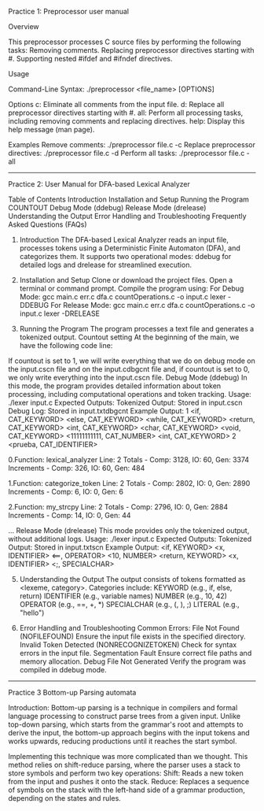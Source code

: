 Practice 1: Preprocessor user manual

Overview

This preprocessor processes C source files by performing the following tasks:
Removing comments.
Replacing preprocessor directives starting with #.
Supporting nested #ifdef and #ifndef directives.

Usage

Command-Line Syntax:
./preprocessor <file_name> [OPTIONS]

Options
c: Eliminate all comments from the input file.
d: Replace all preprocessor directives starting with #.
all: Perform all processing tasks, including removing comments and replacing directives.
help: Display this help message (man page).

Examples
Remove comments:
./preprocessor file.c -c
Replace preprocessor directives:
./preprocessor file.c -d
Perform all tasks:
./preprocessor file.c -all


-------------------------------------------------------

Practice 2: User Manual for DFA-based Lexical Analyzer

Table of Contents
Introduction
Installation and Setup
Running the Program
COUNTOUT
Debug Mode (ddebug)
Release Mode (drelease)
Understanding the Output
Error Handling and Troubleshooting
Frequently Asked Questions (FAQs)

1. Introduction
The DFA-based Lexical Analyzer reads an input file, processes tokens using a Deterministic Finite Automaton (DFA), and categorizes them. It supports two operational modes: ddebug for detailed logs and drelease for streamlined execution.

3. Installation and Setup
Clone or download the project files.
Open a terminal or command prompt.
Compile the program using:
For Debug Mode:
gcc main.c err.c dfa.c countOperations.c -o input.c lexer -DDEBUG
For Release Mode:
gcc main.c err.c dfa.c countOperations.c -o input.c lexer -DRELEASE

4. Running the Program
The program processes a text file and generates a tokenized output.
Countout setting
At the beginning of the main, we have the following code line:

If countout is set to 1, we will write everything that we do on debug mode on the input.cscn file and on the input.cdbgcnt file and, if countout is set to 0, we only write everything into the input.cscn file.
Debug Mode (ddebug)
In this mode, the program provides detailed information about token processing, including computational operations and token tracking.
Usage:
./lexer input.c
Expected Outputs:
Tokenized Output: Stored in input.cscn
Debug Log: Stored in input.txtdbgcnt
Example Output:
1 <if, CAT_KEYWORD> <else, CAT_KEYWORD> <while, CAT_KEYWORD> <return, CAT_KEYWORD> <int, CAT_KEYWORD> <char, CAT_KEYWORD> <void, CAT_KEYWORD> <11111111111, CAT_NUMBER> <int, CAT_KEYWORD> 
2 <prueba, CAT_IDENTIFIER> 

0.Function: lexical_analyzer
Line: 2
Totals - Comp: 3128, IO: 60, Gen: 3374
Increments - Comp: 326, IO: 60, Gen: 484

1.Function: categorize_token
Line: 2
Totals - Comp: 2802, IO: 0, Gen: 2890
Increments - Comp: 6, IO: 0, Gen: 6

2.Function: my_strcpy
Line: 2
Totals - Comp: 2796, IO: 0, Gen: 2884
Increments - Comp: 14, IO: 0, Gen: 44

...
Release Mode (drelease)
This mode provides only the tokenized output, without additional logs.
Usage:
./lexer input.c
Expected Outputs:
Tokenized Output: Stored in input.txtscn
Example Output:
<if, KEYWORD> <x, IDENTIFIER> <==, OPERATOR> <10, NUMBER>
<return, KEYWORD> <x, IDENTIFIER> <;, SPECIALCHAR>


5. Understanding the Output
The output consists of tokens formatted as <lexeme, category>. Categories include:
KEYWORD (e.g., if, else, return)
IDENTIFIER (e.g., variable names)
NUMBER (e.g., 10, 42)
OPERATOR (e.g., ==, +, *)
SPECIALCHAR (e.g., (, ), ;)
LITERAL (e.g., "hello")

6. Error Handling and Troubleshooting
Common Errors:
File Not Found (NOFILEFOUND)
Ensure the input file exists in the specified directory.
Invalid Token Detected (NONRECOGNIZETOKEN)
Check for syntax errors in the input file.
Segmentation Fault
Ensure correct file paths and memory allocation.
Debug File Not Generated
Verify the program was compiled in ddebug mode.

--------------------------------------------------------------------------

Practice 3 Bottom-up Parsing automata

Introduction: 
Bottom-up parsing is a technique in compilers and formal language processing to construct parse trees from a given input. Unlike top-down parsing, which starts from the grammar's root and attempts to derive the input, the bottom-up approach begins with the input tokens and works upwards, reducing productions until it reaches the start symbol.

Implementing this technique was more complicated than we thought.
This method relies on shift-reduce parsing, where the parser uses a stack to store symbols and perform two key operations:
Shift: Reads a new token from the input and pushes it onto the stack.
Reduce: Replaces a sequence of symbols on the stack with the left-hand side of a grammar production, depending on the states and rules.


